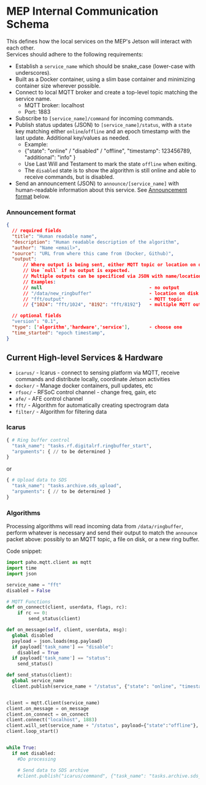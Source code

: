 
# MEP Internal Communication Schema
This defines how the local services on the MEP's Jetson will interact with each other.  
Services should adhere to the following requirements:
- Establish a `service_name` which should be snake_case (lower-case with underscores).
- Built as a Docker container, using a slim base container and minimizing container size wherever possible.
- Connect to local MQTT broker and create a top-level topic matching the service name.
    - MQTT broker: localhost
    - Port: 1883
- Subscribe to `[service_name]/command` for incoming commands. 
- Publish status updates (JSON) to `[service_name]/status`, with a `state` key matching either `online`/`offline` and an epoch timestamp with the last update.  Additional key/values as needed. 
    - Example:
    - {"state": "online" / "disabled" / "offline", "timestamp": 123456789, "additional": "info" }
    - Use Last Will and Testament to mark the state `offline` when exiting.
    - The `disabled` state is to show the algorithm is still online and able to receive commands, but is disabled.  
- Send an announcement (JSON) to `announce/[service_name]` with human-readable information about this service.  See [Announcement format](/#announcement) below.

<a id="announcement"></a>
### Announcement format
```json
{
  // required fields
  "title": "Human readable name",
  "description": "Human readable description of the algorithm",
  "author": "Name <email>",
  "source": "URL from where this came from (Docker, Github)",
  "output":  
      // Where output is being sent, either MQTT topic or location on disk.  
      // Use `null` if no output is expected.  
      // Multiple outputs can be specificed via JSON with name/location
      // Examples:
      // null                                       - no output
      // "/data/new_ringbuffer"                     - location on disk
      // "fft/output"                               - MQTT topic
      // {"1024": "fft/1024", "8192": "fft/8192"}   - multiple MQTT outputs

  // optional fields
  "version": "0.1",
  "type": ['algorithm','hardware','service'],       - choose one
  "time_started": "epoch timestamp",
}
```


## Current High-level Services & Hardware
- `icarus/` - Icarus - connect to sensing platform via MQTT, receive commands and distribute locally, coordinate Jetson activities
- `docker/` - Manage docker containers, pull updates, etc
- `rfsoc/` - RFSoC control channel - change freq, gain, etc
- `afe/` - AFE control channel
- `fft/` - Algorithm for automatically creating spectrogram data
- `filter/` - Algorithm for filtering data



### Icarus
```py
{ # Ring buffer control
  "task_name": "tasks.rf.digitalrf.ringbuffer_start",
  "arguments": { // to be determined }
}
```
or
```py
{ # Upload data to SDS
  "task_name": "tasks.archive.sds_upload",
  "arguments": { // to be determined }
}
```


### Algorithms
Processing algorithms will read incoming data from `/data/ringbuffer`, perform whatever is necessary and send their output to match the `announce` packet above: possibly to an MQTT topic, a file on disk, or a new ring buffer.  

Code snippet:
```py
import paho.mqtt.client as mqtt
import time
import json

service_name = "fft"
disabled = False

# MQTT Functions
def on_connect(client, userdata, flags, rc):
    if rc == 0:
        send_status(client)

def on_message(self, client, userdata, msg):
  global disabled
  payload = json.loads(msg.payload)
  if payload['task_name'] == "disable":
    disabled = True
  if payload['task_name'] == "status":
    send_status()

def send_status(client):
  global service_name
  client.publish(service_name + "/status", {"state": "online", "timestamp": time.time()})


client = mqtt.Client(service_name)
client.on_message = on_message
client.on_connect = on_connect
client.connect("localhost", 1883)
client.will_set(service_name + "/status", payload={"state":"offline"}, qos=1, retain=True)
client.loop_start()


while True:
  if not disabled:
    #Do processing

    # Send data to SDS archive
    #client.publish("icarus/command", {"task_name": "tasks.archive.sds_upload", "arguments": {"source":"/data/path", "destination":"SDS_name"} })


```



